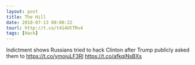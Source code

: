 ```yaml
---
layout: post
title: The Hill
date: 2018-07-13 00:00:22
tourl: http://t.co/t414UtTRv4
tags: [Hack]
---
```

Indictment shows Russians tried to hack Clinton after Trump publicly asked them to https://t.co/ymojuLF3Rl https://t.co/afkqiNsBXs